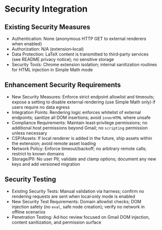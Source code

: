 # Security Integration

## Existing Security Measures
- Authentication: None (anonymous HTTP GET to external renderers when enabled)
- Authorization: N/A (extension‑local)
- Data Protection: LaTeX content is transmitted to third‑party services (see README privacy notice); no sensitive storage
- Security Tools: Chrome extension isolation; internal sanitization routines for HTML injection in Simple Math mode

## Enhancement Security Requirements
- New Security Measures: Enforce strict endpoint allowlist and timeouts; expose a setting to disable external rendering (use Simple Math only) if users require no data egress
- Integration Points: Rendering logic enforces whitelist of external endpoints; sanitize all DOM insertions; avoid `innerHTML` where unsafe
- Compliance Requirements: Maintain least‑privilege permissions; no additional host permissions beyond Gmail; no `scripting` permission unless necessary
- CSP/Assets: If local renderer is added in the future, ship assets within the extension; avoid remote asset loading
- Network Policy: Enforce timeout/backoff; no arbitrary remote calls; restrict to known domains
- Storage/PII: No user PII; validate and clamp options; document any new keys and add versioned migration

## Security Testing
- Existing Security Tests: Manual validation via harness; confirm no rendering requests are sent when local‑only mode is enabled
- New Security Test Requirements: Domain allowlist checks; DOM injection safety (no `eval`, safe node creation); verify no network in offline scenarios
- Penetration Testing: Ad‑hoc review focused on Gmail DOM injection, content sanitization, and permission surface
